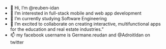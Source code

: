 - 👋 Hi, I’m @reuben-idan
- 👀 I’m interested in  full-stack mobile and web app development
- 🌱 I’m currently studying Software Engineering
- 💞️ I’m excited to collaborate on creating interactive, multifunctional apps for the education and real estate industries.”
- 📫 my facebook username is Germane.reudan  and  @AdroitIdan on twitter

<!---
reuben-idan/reuben-idan is a ✨ special ✨ repository because its `README.md` (this file) appears on your GitHub profile.
You can click the Preview link to take a look at your changes.
--->



